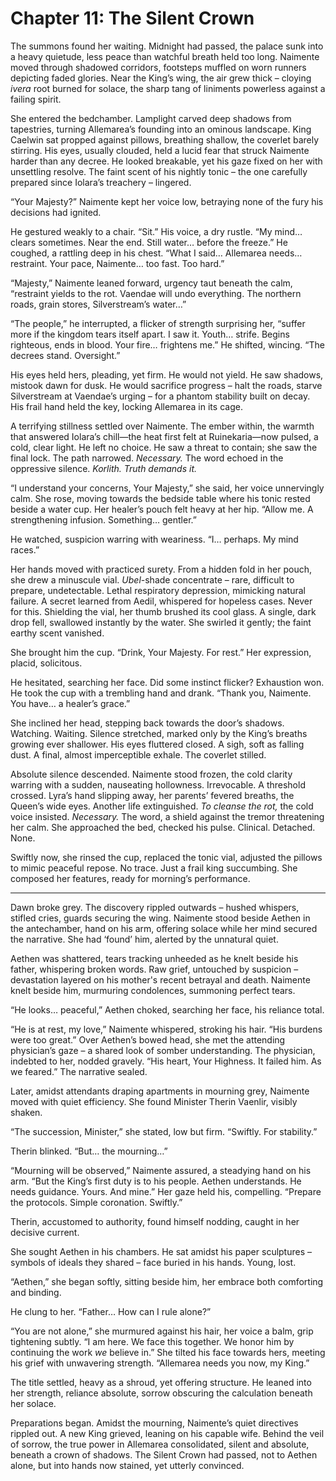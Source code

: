 # Chapter 11: The Silent Crown

The summons found her waiting. Midnight had passed, the palace sunk into a heavy quietude, less peace than watchful breath held too long. Naimente moved through shadowed corridors, footsteps muffled on worn runners depicting faded glories. Near the King’s wing, the air grew thick – cloying *ivera* root burned for solace, the sharp tang of liniments powerless against a failing spirit.

She entered the bedchamber. Lamplight carved deep shadows from tapestries, turning Allemarea’s founding into an ominous landscape. King Caelwin sat propped against pillows, breathing shallow, the coverlet barely stirring. His eyes, usually clouded, held a lucid fear that struck Naimente harder than any decree. He looked breakable, yet his gaze fixed on her with unsettling resolve. The faint scent of his nightly tonic – the one carefully prepared since Iolara’s treachery – lingered.

“Your Majesty?” Naimente kept her voice low, betraying none of the fury his decisions had ignited.

He gestured weakly to a chair. “Sit.” His voice, a dry rustle. “My mind… clears sometimes. Near the end. Still water… before the freeze.” He coughed, a rattling deep in his chest. “What I said… Allemarea needs… restraint. Your pace, Naimente… too fast. Too hard.”

“Majesty,” Naimente leaned forward, urgency taut beneath the calm, “restraint yields to the rot. Vaendae will undo everything. The northern roads, grain stores, Silverstream’s water…”

“The people,” he interrupted, a flicker of strength surprising her, “suffer more if the kingdom tears itself apart. I saw it. Youth… strife. Begins righteous, ends in blood. Your fire… frightens me.” He shifted, wincing. “The decrees stand. Oversight.”

His eyes held hers, pleading, yet firm. He would not yield. He saw shadows, mistook dawn for dusk. He would sacrifice progress – halt the roads, starve Silverstream at Vaendae’s urging – for a phantom stability built on decay. His frail hand held the key, locking Allemarea in its cage.

A terrifying stillness settled over Naimente. The ember within, the warmth that answered Iolara’s chill—the heat first felt at Ruinekaria—now pulsed, a cold, clear light. He left no choice. He saw a threat to contain; she saw the final lock. The path narrowed. *Necessary.* The word echoed in the oppressive silence. *Korlith. Truth demands it.*

“I understand your concerns, Your Majesty,” she said, her voice unnervingly calm. She rose, moving towards the bedside table where his tonic rested beside a water cup. Her healer’s pouch felt heavy at her hip. “Allow me. A strengthening infusion. Something… gentler.”

He watched, suspicion warring with weariness. “I… perhaps. My mind races.”

Her hands moved with practiced surety. From a hidden fold in her pouch, she drew a minuscule vial. *Ubel*-shade concentrate – rare, difficult to prepare, undetectable. Lethal respiratory depression, mimicking natural failure. A secret learned from Aedil, whispered for hopeless cases. Never for this. Shielding the vial, her thumb brushed its cool glass. A single, dark drop fell, swallowed instantly by the water. She swirled it gently; the faint earthy scent vanished.

She brought him the cup. “Drink, Your Majesty. For rest.” Her expression, placid, solicitous.

He hesitated, searching her face. Did some instinct flicker? Exhaustion won. He took the cup with a trembling hand and drank. “Thank you, Naimente. You have… a healer’s grace.”

She inclined her head, stepping back towards the door’s shadows. Watching. Waiting. Silence stretched, marked only by the King’s breaths growing ever shallower. His eyes fluttered closed. A sigh, soft as falling dust. A final, almost imperceptible exhale. The coverlet stilled.

Absolute silence descended. Naimente stood frozen, the cold clarity warring with a sudden, nauseating hollowness. Irrevocable. A threshold crossed. Lyra’s hand slipping away, her parents’ fevered breaths, the Queen’s wide eyes. Another life extinguished. *To cleanse the rot,* the cold voice insisted. *Necessary.* The word, a shield against the tremor threatening her calm. She approached the bed, checked his pulse. Clinical. Detached. None.

Swiftly now, she rinsed the cup, replaced the tonic vial, adjusted the pillows to mimic peaceful repose. No trace. Just a frail king succumbing. She composed her features, ready for morning’s performance.

***

Dawn broke grey. The discovery rippled outwards – hushed whispers, stifled cries, guards securing the wing. Naimente stood beside Aethen in the antechamber, hand on his arm, offering solace while her mind secured the narrative. She had ‘found’ him, alerted by the unnatural quiet.

Aethen was shattered, tears tracking unheeded as he knelt beside his father, whispering broken words. Raw grief, untouched by suspicion – devastation layered on his mother's recent betrayal and death. Naimente knelt beside him, murmuring condolences, summoning perfect tears.

“He looks… peaceful,” Aethen choked, searching her face, his reliance total.

“He is at rest, my love,” Naimente whispered, stroking his hair. “His burdens were too great.” Over Aethen’s bowed head, she met the attending physician’s gaze – a shared look of somber understanding. The physician, indebted to her, nodded gravely. “His heart, Your Highness. It failed him. As we feared.” The narrative sealed.

Later, amidst attendants draping apartments in mourning grey, Naimente moved with quiet efficiency. She found Minister Therin Vaenlir, visibly shaken.

“The succession, Minister,” she stated, low but firm. “Swiftly. For stability.”

Therin blinked. “But… the mourning…”

“Mourning will be observed,” Naimente assured, a steadying hand on his arm. “But the King’s first duty is to his people. Aethen understands. He needs guidance. Yours. And mine.” Her gaze held his, compelling. “Prepare the protocols. Simple coronation. Swiftly.”

Therin, accustomed to authority, found himself nodding, caught in her decisive current.

She sought Aethen in his chambers. He sat amidst his paper sculptures – symbols of ideals they shared – face buried in his hands. Young, lost.

“Aethen,” she began softly, sitting beside him, her embrace both comforting and binding.

He clung to her. “Father… How can I rule alone?”

“You are not alone,” she murmured against his hair, her voice a balm, grip tightening subtly. “I am here. We face this together. We honor him by continuing the work *we* believe in.” She tilted his face towards hers, meeting his grief with unwavering strength. “Allemarea needs you now, my King.”

The title settled, heavy as a shroud, yet offering structure. He leaned into her strength, reliance absolute, sorrow obscuring the calculation beneath her solace.

Preparations began. Amidst the mourning, Naimente’s quiet directives rippled out. A new King grieved, leaning on his capable wife. Behind the veil of sorrow, the true power in Allemarea consolidated, silent and absolute, beneath a crown of shadows. The Silent Crown had passed, not to Aethen alone, but into hands now stained, yet utterly convinced.